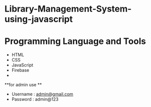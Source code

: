 # Library-Management-System-using-javascript

# Programming Language and Tools

  - HTML
  - CSS
  - JavaScript
  - Firebase
  - 
  **for admin use ** 
- Username : admin@gmail.com
- Password : admin@123
